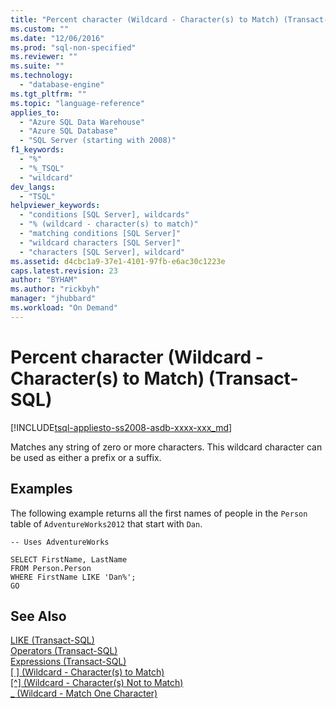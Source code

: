 ```yaml
---
title: "Percent character (Wildcard - Character(s) to Match) (Transact-SQL) | Microsoft Docs"
ms.custom: ""
ms.date: "12/06/2016"
ms.prod: "sql-non-specified"
ms.reviewer: ""
ms.suite: ""
ms.technology: 
  - "database-engine"
ms.tgt_pltfrm: ""
ms.topic: "language-reference"
applies_to: 
  - "Azure SQL Data Warehouse"
  - "Azure SQL Database"
  - "SQL Server (starting with 2008)"
f1_keywords: 
  - "%"
  - "%_TSQL"
  - "wildcard"
dev_langs: 
  - "TSQL"
helpviewer_keywords: 
  - "conditions [SQL Server], wildcards"
  - "% (wildcard - character(s) to match)"
  - "matching conditions [SQL Server]"
  - "wildcard characters [SQL Server]"
  - "characters [SQL Server], wildcard"
ms.assetid: d4cbc1a9-37e1-4101-97fb-e6ac30c1223e
caps.latest.revision: 23
author: "BYHAM"
ms.author: "rickbyh"
manager: "jhubbard"
ms.workload: "On Demand"
---
```

# Percent character (Wildcard - Character(s) to Match) (Transact-SQL)
[!INCLUDE[tsql-appliesto-ss2008-asdb-xxxx-xxx_md](../../includes/tsql-appliesto-ss2008-asdb-xxxx-xxx-md.md)]

  Matches any string of zero or more characters. This wildcard character can be used as either a prefix or a suffix.  
  
## Examples  
 The following example returns all the first names of people in the `Person` table of `AdventureWorks2012` that start with `Dan`.  
  
```  
-- Uses AdventureWorks  
  
SELECT FirstName, LastName  
FROM Person.Person  
WHERE FirstName LIKE 'Dan%';  
GO  
```  
  
## See Also  
 [LIKE &#40;Transact-SQL&#41;](../../t-sql/language-elements/like-transact-sql.md)   
 [Operators &#40;Transact-SQL&#41;](../../t-sql/language-elements/operators-transact-sql.md)   
 [Expressions &#40;Transact-SQL&#41;](../../t-sql/language-elements/expressions-transact-sql.md)  
 [&#91; &#93; (Wildcard - Character(s) to Match)](../../t-sql/language-elements/wildcard-character-s-to-match-transact-sql.md)   
  [&#91;^&#93; (Wildcard - Character(s) Not to Match)](../../t-sql/language-elements/wildcard-character-s-not-to-match-transact-sql.md)     
 [_ (Wildcard - Match One Character)](../../t-sql/language-elements/wildcard-match-one-character-transact-sql.md)  
    
  
